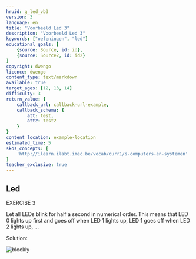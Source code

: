```yaml
---
hruid: g_led_vb3
version: 3
language: en
title: "Voorbeeld Led 3"
description: "Voorbeeld Led 3"
keywords: ["oefeningen", "led"]
educational_goals: [
    {source: Source, id: id}, 
    {source: Source2, id: id2}
]
copyright: dwengo
licence: dwengo
content_type: text/markdown
available: true
target_ages: [12, 13, 14]
difficulty: 3
return_value: {
    callback_url: callback-url-example,
    callback_schema: {
        att: test,
        att2: test2
    }
}
content_location: example-location
estimated_time: 5
skos_concepts: [
    'http://ilearn.ilabt.imec.be/vocab/curr1/s-computers-en-systemen'
]
teacher_exclusive: true
---
```

## Led

EXERCISE 3

Let all LEDs blink for half a second in numerical order. This means that LED 0 lights up first and goes off when LED 1 lights up, LED 1 goes off when LED 2 lights up, ...

Solution:

![blockly](@learning-object/led_m3/en/3)